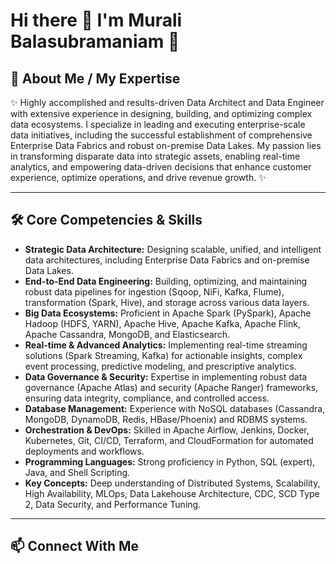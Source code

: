 # Hi there 👋 I'm Murali Balasubramaniam 👋

## 👋 About Me / My Expertise

✨ Highly accomplished and results-driven Data Architect and Data Engineer with extensive experience in designing, building, and optimizing complex data ecosystems. I specialize in leading and executing enterprise-scale data initiatives, including the successful establishment of comprehensive Enterprise Data Fabrics and robust on-premise Data Lakes. My passion lies in transforming disparate data into strategic assets, enabling real-time analytics, and empowering data-driven decisions that enhance customer experience, optimize operations, and drive revenue growth. ✨ 

---

## 🛠️ Core Competencies & Skills

* **Strategic Data Architecture:** Designing scalable, unified, and intelligent data architectures, including Enterprise Data Fabrics and on-premise Data Lakes.
* **End-to-End Data Engineering:** Building, optimizing, and maintaining robust data pipelines for ingestion (Sqoop, NiFi, Kafka, Flume), transformation (Spark, Hive), and storage across various data layers.
* **Big Data Ecosystems:** Proficient in Apache Spark (PySpark), Apache Hadoop (HDFS, YARN), Apache Hive, Apache Kafka, Apache Flink, Apache Cassandra, MongoDB, and Elasticsearch.
* **Real-time & Advanced Analytics:** Implementing real-time streaming solutions (Spark Streaming, Kafka) for actionable insights, complex event processing, predictive modeling, and prescriptive analytics.
* **Data Governance & Security:** Expertise in implementing robust data governance (Apache Atlas) and security (Apache Ranger) frameworks, ensuring data integrity, compliance, and controlled access.
* **Database Management:** Experience with NoSQL databases (Cassandra, MongoDB, DynamoDB, Redis, HBase/Phoenix) and RDBMS systems.
* **Orchestration & DevOps:** Skilled in Apache Airflow, Jenkins, Docker, Kubernetes, Git, CI/CD, Terraform, and CloudFormation for automated deployments and workflows.
* **Programming Languages:** Strong proficiency in Python, SQL (expert), Java, and Shell Scripting.
* **Key Concepts:** Deep understanding of Distributed Systems, Scalability, High Availability, MLOps, Data Lakehouse Architecture, CDC, SCD Type 2, Data Security, and Performance Tuning.

---

## 📫 Connect With Me

<!--
**muralitheda/muralitheda** is a ✨ _special_ ✨ repository because its `README.md` (this file) appears on your GitHub profile.

Here are some ideas to get you started:

- 🔭 I’m currently working on ...
- 🌱 I’m currently learning ...
- 👯 I’m looking to collaborate on ...
- 🤔 I’m looking for help with ...
- 💬 Ask me about ...
- 📫 How to reach me: ...
- 😄 Pronouns: ...
- ⚡ Fun fact: ...
-->
